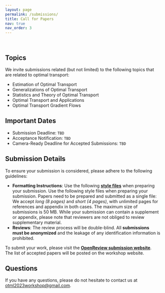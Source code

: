 ```yaml
---
layout: page
permalink: /submissions/
title: Call for Papers
nav: true
nav_order: 3
---
```


<br>

## Topics

We invite submissions related (but not limited) to the following topics that are related to optimal transport:

*   Estimation of Optimal Transport
*   Generalizations of Optimal Transport
*   Statistics and Theory of Optimal Transport
*   Optimal Transport and Applications
*   Optimal Transport Gradient Flows 

## Important Dates

*   Submission Deadline: `TBD`
*   Acceptance Notification: `TBD`
*   Camera-Ready Deadline for Accepted Submissions: `TBD`

## Submission Details

To ensure your submission is considered, please adhere to the following guidelines:

*   **Formatting Instructions**: Use the following **[style files](/assets/files/icml2023_frontiers4lcd.zip)** when preparing your submission. Use the following style files when preparing your submission. Papers need to be prepared and submitted as a single file: We accept *long (8 pages)* and *short (4 pages)*, with unlimited pages for references and appendix in both cases. The maximum size of submissions is 50 MB. While your submission can contain a supplement or appendix, please note that reviewers are not obliged to review supplementary material.
*   **Reviews**: The review process will be double-blind. All **submissions must be anonymized** and the leakage of any identification information is prohibited.

To submit your work, please visit the **[OpenReview submission website](https://openreview.net/group?id=ICML.cc/2023/Workshop/Frontiers4LCD)**. The list of accepted papers will be posted on the workshop website.


## Questions

If you have any questions, please do not hesitate to contact us at [otml2023workshop@gmail.com](mailto:otml2023workshop@gmail.com).
